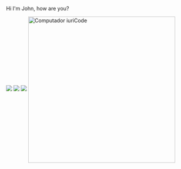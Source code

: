 


<p align="left"> 
Hi I'm John, how are you?
</p>

<p align="left">
  <a href="#" alt="Gmail">
  <img src="https://img.shields.io/badge/-Gmail-FF0000?style=flat-square&labelColor=FF0000&logo=gmail&logoColor=white&link=dotyomusic@gmail.com" /></a>
  <a href="#" alt="Linkedin">
  <img src="https://img.shields.io/badge/-Linkedin-0e76a8?style=flat-square&logo=Linkedin&logoColor=white&link=https://www.linkedin.com/in/jhonathan-peres/" /></a>
  <a href="#" alt="Facebook">
  <img src="https://img.shields.io/badge/-Facebook-3b5998?style=flat-square&labelColor=3b5998&logo=facebook&logoColor=white&link=https://www.facebook.com/jhonathanperez22/"/></a>


<img src="https://thumbs.gfycat.com/ClearCarelessBeagle-size_restricted.gif" min-width="400px" max-width="400px" width="400px" align="center" alt="Computador iuriCode">
